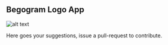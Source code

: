 ## Begogram Logo App

![alt text](https://vk.com/id732012332?z=photo732012332_457239387%2Fphotos732012332)

Here goes your suggestions, issue a pull-request to contribute.